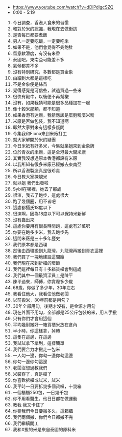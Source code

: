 - https://www.youtube.com/watch?v=dDiPdIgcSZQ
- 0:00 - 5:19

1. 今日調查，香港人食米的習慣
1. 和對於米的認識，我現在去做街訪
1. 是否每日都要煮飯
1. 男人一定要吃飯，一定要吃米
1. 如果不是，他們會覺得不夠飽肚
1. 留意軟滑度，有沒有米香
1. 泰國吧，東南亞可能差不多
1. 氣候都差不多
1. 沒有特別研究，多數都是買金象
1. 由細到大都是這樣吃
1. 不是金象便是絲苗
1. 覺得感覺是可信些，試過買過一些米
1. 很快有穀牛，以後便不再幫襯
1. 沒有，如果我猜可能是很多品種加在一起
1. 像十穀米那類，都不知道
1. 如果香港有迷廠，我猜應該是麼麪粉麼米粉
1. 米廠是否做包裝，我不知道啊
1. 即然大家對米有這樣多疑問
1. 今集我和Fiona來到米廠打工
1. 幫大家解開於米的疑團
1. 今日米衹有好多米，今集就業姐來到金象牌
1. 位於青衣的米廠，這是全港最大間米廠
1. 其實我沒想過原本香港都設有米廠
1. 以我所知有很多米廠已經搬去東南亞
1. 所以香港製造真是很珍貴
1. 今日教大家揀靚米
1. 就以姐 我們出發啦
1. Sybil在哪裡，她去了那處
1. 很涷，我去了跑步，這處很大
1. 跑了幾個圈，用不者吧
1. 這處都攝氏18度以下
1. 很涷啊，因為18度以下可以保持米新鮮
1. 沒有蟲出來
1. 這處你要用有很長時間跑，這處有21萬呎
1. 你要在跑多少米，我去跑步先
1. 這間米廠是三十多年歷史
1. 我們原本都是西環
1. 然後由西環搬到九龍灣，九龍灣再搬到青衣這裡
1. 我們買了一塊地建設這間廠
1. 我們現在來到折櫃的環節
1. 我們這裡每日有十多箱貨櫃會到這處
1. 我們其中一個最資深員工是陳平
1. 陳平過來，師傅，你實際多少歲
1. 68歲，你做了多少年，30年左右
1. 我看住他大，我看住他做老闆
1. 以前搬米，30年前都是用勾？
1. 30年全部用勾，後期才沒有，是金源才用勾
1. 現在外面不用勾，全部都是25公斤包裝的米，用人手搬
1. 只有你們才會用這個
1. 平均幾耐搬好一箱貨櫃米放在倉內
1. 半小時，你這樣拿，掉轉
1. 這隻在這邊，在這邊
1. 我試試拿下拿到，這樣簡單
1. 我們要合力才搬走一包米
1. 一人勾一邊，你勾一邊你勾這邊
1. 你勾一邊你勾這邊
1. 老闆沒想過教我們
1. 米裝穿了，真是欄了
1. 你喜歡拆櫃或試米，試米
1. 我平時一日要拆幾多個貨櫃，十幾箱
1. 一個櫃櫃250包，一日幾千包
1. 你不用看醫生，他日日都在做運動
1. 教我 我又卡住了
1. 你猜我們今日要搬多久，這箱櫃
1. 我們兩個搬，你們今日都搬不完
1. 我們繼續開工
1. 我和X搬的米是來自泰國的原料米
